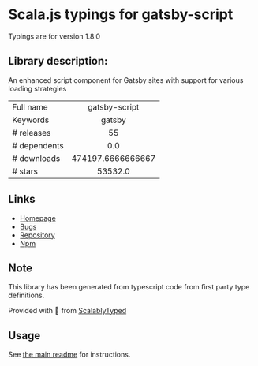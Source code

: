 
# Scala.js typings for gatsby-script

Typings are for version 1.8.0

## Library description:
An enhanced script component for Gatsby sites with support for various loading strategies

|                    |                 |
| ------------------ | :-------------: |
| Full name          | gatsby-script |
| Keywords           | gatsby |
| # releases         | 55 |
| # dependents       | 0.0 |
| # downloads        | 474197.6666666667 |
| # stars            | 53532.0 |

## Links
- [Homepage](https://github.com/gatsbyjs/gatsby/tree/master/packages/gatsby-script#readme)
- [Bugs](https://github.com/gatsbyjs/gatsby/issues)
- [Repository](https://github.com/gatsbyjs/gatsby)
- [Npm](https://www.npmjs.com/package/gatsby-script)
    


## Note
This library has been generated from typescript code from first party type definitions.

Provided with :purple_heart: from [ScalablyTyped](https://github.com/oyvindberg/ScalablyTyped)

## Usage
See [the main readme](../../readme.md) for instructions.


